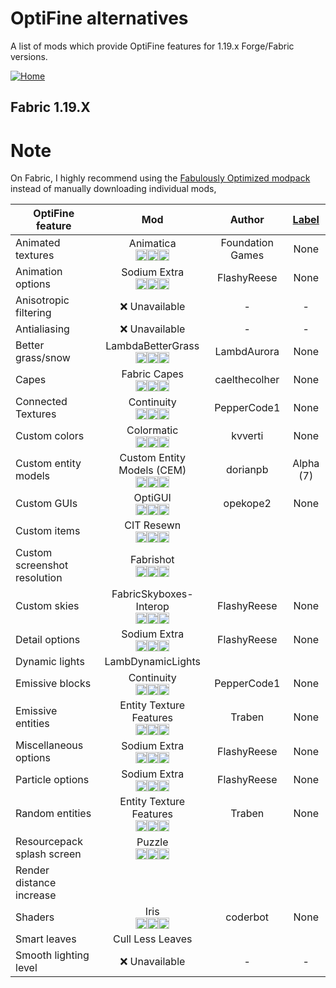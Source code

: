 # OptiFine alternatives

A list of mods which provide OptiFine features for 1.19.x Forge/Fabric versions.

[![Home](https://i.imgur.com/zGuelkW.png)](/README.md)

## Fabric 1.19.X

# Note

On Fabric, I highly recommend using the [Fabulously Optimized modpack](https://fabulously-optimized.gitbook.io/modpack/) instead of manually downloading individual mods,

| OptiFine feature | Mod | Author | [Label](/README.md#labels) |
| --- | :---: | :---: | :---: |
| Animated textures | Animatica<br>[<img src=/images/curseforge.png height=18>](https://www.curseforge.com/minecraft/mc-mods/animatica)[<img src=/images/modrinth.ico height=18>](https://modrinth.com/mod/animatica)[<img src=/images/github.ico height=18>](https://github.com/FoundationGames/Animatica) | Foundation Games | None | 
| Animation options | Sodium Extra<br>[<img src=/images/curseforge.png height=18>](https://www.curseforge.com/minecraft/mc-mods/sodium-extra)[<img src=/images/modrinth.ico height=18>](https://modrinth.com/mod/sodium-extra)[<img src=/images/github.ico height=18>](https://github.com/FlashyReese/sodium-extra-fabric) | FlashyReese | None |
| Anisotropic filtering | ❌ Unavailable | - | - |
| Antialiasing | ❌ Unavailable | - | - |
| Better grass/snow | LambdaBetterGrass<br>[<img src=/images/curseforge.png height=18>](https://www.curseforge.com/minecraft/mc-mods/lambdabettergrass)[<img src=/images/modrinth.ico height=18>](https://modrinth.com/mod/lambdabettergrass)[<img src=/images/github.ico height=18>](https://github.com/LambdAurora/LambdaBetterGrass) | LambdAurora | None |
| Capes | Fabric Capes<br>[<img src=/images/curseforge.png height=18>](https://www.curseforge.com/minecraft/mc-mods/capes)[<img src=/images/modrinth.ico height=18>](https://modrinth.com/mod/capes)[<img src=/images/github.ico height=18>](https://github.com/CaelTheColher/Capes) | caelthecolher | None |
| Connected Textures | Continuity<br>[<img src=/images/curseforge.png height=18>](https://www.curseforge.com/minecraft/mc-mods/continuity)[<img src=/images/modrinth.ico height=18>](https://modrinth.com/mod/continuity)[<img src=/images/github.ico height=18>](https://github.com/PepperCode1/Continuity) | PepperCode1 | None |
| Custom colors | Colormatic<br>[<img src=/images/curseforge.png height=18>](https://www.curseforge.com/minecraft/mc-mods/colormatic)[<img src=/images/modrinth.ico height=18>](https://modrinth.com/mod/colormatic)[<img src=/images/github.ico height=18>](https://github.com/kvverti/colormatic) | kvverti | None |
| Custom entity models | Custom Entity Models (CEM)<br>[<img src=/images/curseforge.png height=18>](https://www.curseforge.com/minecraft/mc-mods/custom-entity-models-cem)[<img src=/images/modrinth.ico height=18>](https://modrinth.com/mod/cem)[<img src=/images/github.ico height=18>](https://github.com/dorianpb/cem) | dorianpb | Alpha (7) |
| Custom GUIs | OptiGUI<br>[<img src=/images/curseforge.png height=18>](https://www.curseforge.com/minecraft/mc-mods/optigui)[<img src=/images/modrinth.ico height=18>](https://modrinth.com/mod/optigui)[<img src=/images/github.ico height=18>](https://github.com/opekope2/OptiGUI) | opekope2 | None |
| Custom items | CIT Resewn<br>[<img src=/images/curseforge.png height=18>](https://www.curseforge.com/minecraft/mc-mods/cit-resewn)[<img src=/images/modrinth.ico height=18>](https://modrinth.com/mod/cit-resewn)[<img src=/images/github.ico height=18>](https://github.com/SHsuperCM/CITResewn) |
| Custom screenshot resolution | Fabrishot<br>[<img src=/images/curseforge.png height=18>](https://www.curseforge.com/minecraft/mc-mods/fabrishot)[<img src=/images/modrinth.ico height=18>](https://modrinth.com/mod/fabrishot)[<img src=/images/github.ico height=18>](https://github.com/ramidzkh/fabrishot) |
| Custom skies | FabricSkyboxes-Interop<br>[<img src=/images/curseforge.png height=18>](https://www.curseforge.com/minecraft/mc-mods/fabricskyboxes-interop)[<img src=/images/modrinth.ico height=18>](https://modrinth.com/mod/fabricskyboxes-interop)[<img src=/images/github.ico height=18>](https://github.com/FlashyReese/fabricskyboxes-interop) | FlashyReese | None |
| Detail options | Sodium Extra<br>[<img src=/images/curseforge.png height=18>](https://www.curseforge.com/minecraft/mc-mods/sodium-extra)[<img src=/images/modrinth.ico height=18>](https://modrinth.com/mod/sodium-extra)[<img src=/images/github.ico height=18>](https://github.com/FlashyReese/sodium-extra-fabric) | FlashyReese | None |
| Dynamic lights | LambDynamicLights |
| Emissive blocks | Continuity<br>[<img src=/images/curseforge.png height=18>](https://www.curseforge.com/minecraft/mc-mods/continuity)[<img src=/images/modrinth.ico height=18>](https://modrinth.com/mod/continuity)[<img src=/images/github.ico height=18>](https://github.com/PepperCode1/Continuity) | PepperCode1 | None |
| Emissive entities | Entity Texture Features<br>[<img src=/images/curseforge.png height=18>](https://www.curseforge.com/minecraft/mc-mods/entity-texture-features-fabric)[<img src=/images/modrinth.ico height=18>](https://modrinth.com/mod/entitytexturefeatures)[<img src=/images/github.ico height=18>](https://github.com/Traben-0/Entity_Texture_Features) | Traben | None |
| Miscellaneous options | Sodium Extra<br>[<img src=/images/curseforge.png height=18>](https://www.curseforge.com/minecraft/mc-mods/sodium-extra)[<img src=/images/modrinth.ico height=18>](https://modrinth.com/mod/sodium-extra)[<img src=/images/github.ico height=18>](https://github.com/FlashyReese/sodium-extra-fabric) | FlashyReese | None |
| Particle options | Sodium Extra<br>[<img src=/images/curseforge.png height=18>](https://www.curseforge.com/minecraft/mc-mods/sodium-extra)[<img src=/images/modrinth.ico height=18>](https://modrinth.com/mod/sodium-extra)[<img src=/images/github.ico height=18>](https://github.com/FlashyReese/sodium-extra-fabric) | FlashyReese | None |
| Random entities | Entity Texture Features<br>[<img src=/images/curseforge.png height=18>](https://www.curseforge.com/minecraft/mc-mods/entity-texture-features-fabric)[<img src=/images/modrinth.ico height=18>](https://modrinth.com/mod/entitytexturefeatures)[<img src=/images/github.ico height=18>](https://github.com/Traben-0/Entity_Texture_Features) | Traben | None |
| Resourcepack splash screen | Puzzle<br>[<img src=/images/curseforge.png height=18>](https://www.curseforge.com/minecraft/mc-mods/puzzle)[<img src=/images/modrinth.ico height=18>](https://modrinth.com/mod/puzzle)[<img src=/images/github.ico height=18>](https://github.com/PuzzleMC/Puzzle) |
| Render distance increase |
| Shaders | Iris<br>[<img src=/images/curseforge.png height=18>](https://www.curseforge.com/minecraft/mc-mods/irisshaders)[<img src=/images/modrinth.ico height=18>](https://modrinth.com/mod/iris)[<img src=/images/github.ico height=18>](https://github.com/IrisShaders/Iris) | coderbot | None |
| Smart leaves | Cull Less Leaves |
| Smooth lighting level | ❌ Unavailable | - | - |
